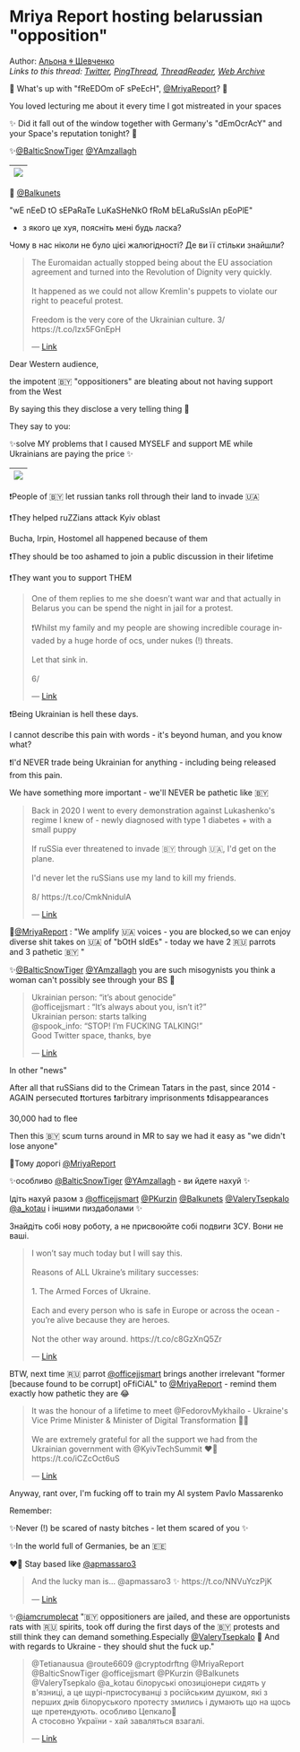 # Mriya Report hosting belarussian \"opposition\"

Author: [Альона ꑭ Шевченко](https://twitter.com/cryptodrftng)  
*Links to this thread: [Twitter](https://twitter.com/cryptodrftng/status/1574513780893048840), [PingThread](https://pingthread.com/thread/1574513780893048840), [ThreadReader](https://threadreaderapp.com/thread/1574513780893048840.html), [Web Archive](https://web.archive.org/web/*/https://twitter.com/cryptodrftng/status/1574513780893048840)*

🚨 What's up with "fReEDOm oF sPeEcH", [@MriyaReport](https://twitter.com/MriyaReport)? 🧐

You loved lecturing me about it every time I got mistreated in your spaces 

✨ Did it fall out of the window together with Germany's "dEmOcrAcY"  and your Space's reputation tonight? 🤣
 
✨[@BalticSnowTiger](https://twitter.com/BalticSnowTiger) [@YAmzallagh](https://twitter.com/YAmzallagh)

| [![](/media/1574513780893048840/3_1574513775859957760.jpg)](/media/1574513780893048840/3_1574513775859957760.jpg) |
| :-: |

🚩 [@Balkunets](https://twitter.com/Balkunets)  

"wE nEeD tO  sEPaRaTe LuKaSHeNkO fRoM bELaRuSsIAn pEoPlE"

- з якого це хуя, поясніть мені будь ласка? 

Чому в нас ніколи не було цієі жалюгідності? Де ви її стільки знайшли?

<blockquote class="twitter-tweet">
    <p lang="en" dir="ltr">
    The Euromaidan actually stopped being about the EU association agreement and turned into the Revolution of Dignity very quickly.<br />
    <br />
    It happened as we could not allow Kremlin&#39;s puppets to violate our right to peaceful protest.<br />
    <br />
    Freedom is the very core of the Ukrainian culture. 3/ https://t.co/lzx5FGnEpH<br />
    </p>
    &mdash; <a href="https://twitter.com/cryptodrftng/status/1559731363653341191">Link</a>
</blockquote>

Dear Western audience,

the impotent 🇧🇾 "oppositioners" are bleating about not having support from the West

By saying this they disclose a very telling thing 🤣

They say to you: 

✨solve MY problems that I caused MYSELF  and support ME while Ukrainians are paying the price ✨

| [![](/media/1574513780893048840/3_1574522868754440198.jpg)](/media/1574513780893048840/3_1574522868754440198.jpg) |
| :-: |

❗️People of 🇧🇾  let russian tanks roll through their land to invade 🇺🇦 

❗️They helped ruZZians attack Kyiv oblast

Bucha, Irpin, Hostomel all happened because of them

❗️They should be too ashamed to join a public discussion in their lifetime 

❗️They want you to support THEM

<blockquote class="twitter-tweet">
    <p lang="en" dir="ltr">
    One of them replies to me she doesn’t want war and that actually in Belarus you can be spend the night in jail for a protest. <br />
    <br />
    ❗️Whilst my family and my people are  showing incredible courage invaded by a huge horde of ocs, under nukes (!)  threats.<br />
    <br />
    Let that sink in.<br />
    <br />
    6/<br />
    </p>
    &mdash; <a href="https://twitter.com/cryptodrftng/status/1573617204096114690">Link</a>
</blockquote>

❗️Being Ukrainian is hell these days. 

I cannot describe this pain with words - it's beyond human, and you know what?

❗️I'd NEVER trade being Ukrainian for anything - including being released from this pain. 

We have something more important - we'll NEVER be pathetic like 🇧🇾

<blockquote class="twitter-tweet">
    <p lang="en" dir="ltr">
    Back in 2020 I went to every demonstration against Lukashenko&#39;s regime I knew of - newly diagnosed with type 1 diabetes &#43; with a small puppy <br />
    <br />
    If ruSSia ever threatened to invade 🇧🇾 through 🇺🇦, I&#39;d get on the plane. <br />
    <br />
    I&#39;d never let the ruSSians use my land to kill my friends.<br />
    <br />
    8/ https://t.co/CmkNnidulA<br />
    </p>
    &mdash; <a href="https://twitter.com/cryptodrftng/status/1573621702860410883">Link</a>
</blockquote>

🚩[@MriyaReport](https://twitter.com/MriyaReport) : "We amplify 🇺🇦 voices - you are blocked,so we can enjoy diverse shit takes on 🇺🇦 of "bOtH sIdEs" - today we have 2 🇷🇺  parrots and 3 pathetic 🇧🇾 "

✨[@BalticSnowTiger](https://twitter.com/BalticSnowTiger) [@YAmzallagh](https://twitter.com/YAmzallagh)  you are such misogynists you think a woman can't possibly see through your BS 🤣

<blockquote class="twitter-tweet">
    <p lang="en" dir="ltr">
    Ukrainian person: “it’s about genocide”<br />
    @officejjsmart : “It’s always about you, isn’t it?”<br />
    Ukrainian person: starts talking <br />
    @spook_info: “STOP! I’m FUCKING TALKING!”<br />
    Good Twitter space, thanks, bye<br />
    </p>
    &mdash; <a href="https://twitter.com/mqrtl/status/1563693360098983938">Link</a>
</blockquote>

In other "news"

After all that ruSSians did  to the Crimean Tatars in the past, since 2014 -  AGAIN persecuted 
❗️tortures
❗️arbitrary imprisonments
❗️disappearances

30,000  had to flee

Then this 🇧🇾 scum turns around in MR  to say we had it easy as "we didn't lose anyone"

🚨Тому дорогі [@MriyaReport](https://twitter.com/MriyaReport) 

✨особливо [@BalticSnowTiger](https://twitter.com/BalticSnowTiger) [@YAmzallagh](https://twitter.com/YAmzallagh)  - ви йдете нахуй ✨

Ідіть нахуй разом з [@officejjsmart](https://twitter.com/officejjsmart) [@PKurzin](https://twitter.com/PKurzin) [@Balkunets](https://twitter.com/Balkunets) [@ValeryTsepkalo](https://twitter.com/ValeryTsepkalo) [@a_kotau](https://twitter.com/a_kotau) і  іншими пиздаболами ✨

Знайдіть собі нову роботу, а не присвоюйте собі подвиги ЗСУ. Вони не ваші.

<blockquote class="twitter-tweet">
    <p lang="en" dir="ltr">
    I won’t say much today but I will say this. <br />
    <br />
    Reasons of ALL Ukraine’s  military successes:<br />
    <br />
    1. The Armed Forces of Ukraine.  <br />
    <br />
    Each and every person who is safe in Europe or across the ocean - you’re alive because they are heroes. <br />
    <br />
    Not the other way around. https://t.co/c8GzXnQ5Zr<br />
    </p>
    &mdash; <a href="https://twitter.com/cryptodrftng/status/1565092601136660483">Link</a>
</blockquote>

BTW, next time  🇷🇺 parrot [@officejjsmart](https://twitter.com/officejjsmart) brings another irrelevant "former [because found to be corrupt] oFfiCiAL" to [@MriyaReport](https://twitter.com/MriyaReport) - remind them exactly how pathetic they are 😂

<blockquote class="twitter-tweet">
    <p lang="en" dir="ltr">
    It was the honour of a lifetime to meet @FedorovMykhailo - Ukraine&#39;s Vice Prime Minister &amp; Minister of Digital Transformation 💙💛 <br />
    <br />
    We are extremely grateful for all the support we had from the Ukrainian government with @KyivTechSummit ❤️‍🔥 https://t.co/iCZcOct6uS<br />
    </p>
    &mdash; <a href="https://twitter.com/cryptodrftng/status/1568924731394629637">Link</a>
</blockquote>

Anyway, rant over, I'm fucking off to train my AI system Pavlo Massarenko 

Remember:

✨Never (!) be scared of nasty bitches -  let them scared of you ✨

✨In the world full of Germanies, be an 🇪🇪

❤️‍🔥 Stay based like [@apmassaro3](https://twitter.com/apmassaro3)

<blockquote class="twitter-tweet">
    <p lang="en" dir="ltr">
    And the lucky man is... @apmassaro3 ✨ https://t.co/NNVuYczPjK<br />
    </p>
    &mdash; <a href="https://twitter.com/cryptodrftng/status/1568668102656671746">Link</a>
</blockquote>

✨[@iamcrumplecat](https://twitter.com/iamcrumplecat) 
"🇧🇾 oppositioners are jailed, and these are opportunists rats with 🇷🇺 spirits, took off during the first days of the 🇧🇾 protests and still think they can demand something.Especially [@ValeryTsepkalo](https://twitter.com/ValeryTsepkalo) 🐀
And with regards to Ukraine - they should shut the fuck up."

<blockquote class="twitter-tweet">
    <p lang="en" dir="ltr">
    @Tetianausua @route6609 @cryptodrftng @MriyaReport @BalticSnowTiger @officejjsmart @PKurzin @Balkunets @ValeryTsepkalo @a_kotau білоруські опозиціонери сидять у в&#39;язниці, а це щурі-пристосуванці з російським душком, які з перших днів білоруського протесту змились і думають що на щось ще претендують. особливо Цепкало🐀<br />
    А стосовно України - хай заваляться взагалі.<br />
    </p>
    &mdash; <a href="https://twitter.com/iamcrumplecat/status/1574667907791028224">Link</a>
</blockquote>
